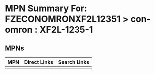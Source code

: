 



# MPN Summary For: FZECONOMRONXF2L12351 > con-omron : XF2L-1235-1

## MPNs
  

|MPN|Direct Links|Search Links|
| :--- | :--- | :--- |
||||
